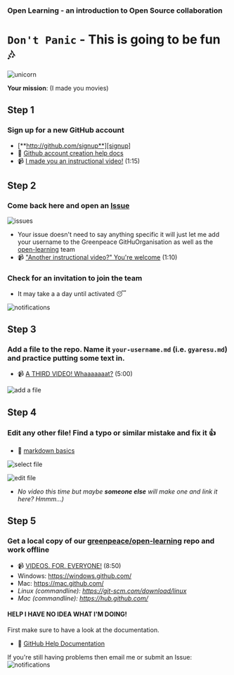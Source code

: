 ### Open Learning - an introduction to Open Source collaboration

# `Don't Panic` - This is going to be fun :notes:

![unicorn][unicorn]

**Your mission**: (I made you movies)


## Step 1
### Sign up for a new GitHub account
* [**http://github.com/signup**][signup]
* :book: [Github account creation help docs][account]
* :video_camera: [I made you an instructional video!][create] (1:15)


## Step 2
### Come back here and open an [Issue][issue]
![issues][issues]
* Your issue doesn't need to say anything specific it will just let me add your username to the Greenpeace GitHuOrganisation as well as the [open-learning][repo] team
* :video_camera: ["Another instructional video?" You're welcome][first] (1:10)

### Check for an invitation to join the team
* It may take a a day until activated :sleeping:

![notifications][notifications]


## Step 3
### Add a file to the repo. Name it `your-username.md` (i.e. `gyaresu.md`) and practice putting some text in.
* :video_camera: [A THIRD VIDEO! Whaaaaaaat?][addFile] (5:00)

![add a file][add]


## Step 4
### Edit any other file! Find a typo or similar mistake and fix it :+1:
* :book: [markdown basics][md]

![select file][select]

![edit file][edit]

* _No video this time but maybe **someone else** will make one and link it here? Hmmm...)_


## Step 5
### Get a local copy of our [greenpeace/open-learning][repo] repo and work offline
* :video_camera: [VIDEOS. FOR. EVERYONE!][branches] (8:50)
* Windows: https://windows.github.com/
* Mac: https://mac.github.com/
* _Linux (commandline): https://git-scm.com/download/linux_
* _Mac (commandline): https://hub.github.com/_


#### HELP I HAVE NO IDEA WHAT I'M DOING!

First make sure to have a look at the documentation.

* :book: [GitHub Help Documentation][help]

If you're still having problems then email me or submit an Issue: 
![notifications][notifications]

[help]:           https://help.github.com/
[md]:             https://help.github.com/articles/markdown-basics/
[account]:        https://help.github.com/articles/signing-up-for-a-new-github-account/
[edit]:           /files/edit-file.png
[select]:         /files/select-file.png
[unicorn]:        /files/unicorn_pooping_a_rainbow_20px.jpg
[issues]:         /files/issues.png
[add]:            /files/add-file.png
[notifications]:  /files/notifications.png
[branches]:       https://vimeo.com/129730795
[addFile]:        https://vimeo.com/129717101
[first]:          https://vimeo.com/129711400
[signup]:         http://github.com/signup
[issue]:          https://github.com/greenpeace/open-learning/issues
[create]:         https://vimeo.com/129705680
[repo]:           https://github.com/orgs/greenpeace/teams/open-learning